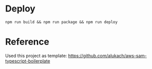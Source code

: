 # Deploy

```
npm run build && npm run package && npm run deploy
```

# Reference

Used this project as template: https://github.com/alukach/aws-sam-typescript-boilerplate
